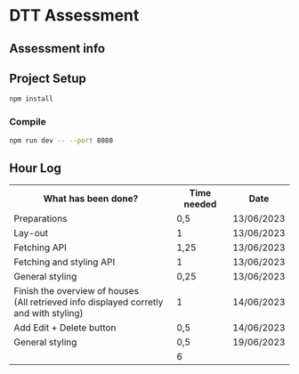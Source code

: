 # DTT Assessment

## Assessment info



## Project Setup

```sh
npm install
```

### Compile 

```sh
npm run dev -- --port 8080
```

## Hour Log

<table>
  <tr>
    <th>What has been done?</th>
    <th>Time needed</th>
    <th>Date</th>
  </tr>
  <tr>
    <td>Preparations</td>
    <td>0,5</td>
    <td>13/06/2023</td>
  </tr>
  <tr>
    <td>Lay-out</td>
    <td>1</td>
    <td>13/06/2023</td>
  </tr>
  <tr>
    <td>Fetching API</td>
    <td>1,25</td>
    <td>13/06/2023</td>
  </tr>
  <tr>
    <td>Fetching and styling API</td>
    <td>1</td>
    <td>13/06/2023</td>
  </tr>
  <tr>
    <td>General styling</td>
    <td>0,25</td>
    <td>13/06/2023</td>
  </tr>
  <tr>
    <td>Finish the overview of houses <br> (All retrieved info displayed corretly and with styling) </td>
    <td>1</td>
    <td>14/06/2023</td>
  </tr>
  <tr>
    <td>Add Edit + Delete button</td>
    <td>0,5</td>
    <td>14/06/2023</td>
  </tr>
  <tr>
    <td>General styling</td>
    <td>0,5</td>
    <td>19/06/2023</td>
  </tr>
  <tr>
    <td></td>
    <td>6</td>
    <td></td>
  </tr>
</table>
